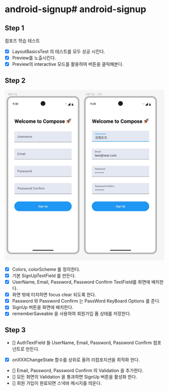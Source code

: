 # android-signup# android-signup

## Step 1

컴포즈 학습 테스트

- [x] LayoutBasicsTest 의 테스트를 모두 성공 시킨다.
- [x] Preview를 노출시킨다.
- [x] Preview의 interactive 모드를 활용하여 버튼을 클릭해본다.

## Step 2

![img.png](images/img.png)

- [x] Colors, colorScheme 를 정의한다.
- [x] 기본 SignUpTextField 를 만든다.
- [x] UserName, Email, Password, Password Confirm TextField를 화면에 배치한다.
- [x] 화면 밖에 터치하면 focus clear 되도록 한다.
- [x] Password 와 Password Confirm 는 PassWord KeyBoard Options 를 준다.
- [x] SignUp 버튼을 화면에 배치한다.
- [x] rememberSaveable 을 사용하여 회원가입 폼 상태를 저장한다.

## Step 3
- [] AuthTextField 들 UserName, Email, Password, Password Confirm 컴포넌트로 만든다.
- [x] onXXXChangeState 함수를 상위로 올려 리컴포지션을 최적화 한다.
- [] Email, Password, Password Confirm 의 Validation 을 추가한다.
- [] 모든 화면의 Validation 을 통과하면 SignUp 버튼을 활성화 한다.
- [] 회원 가입이 완료되면 스낵바 메시지를 띄운다.